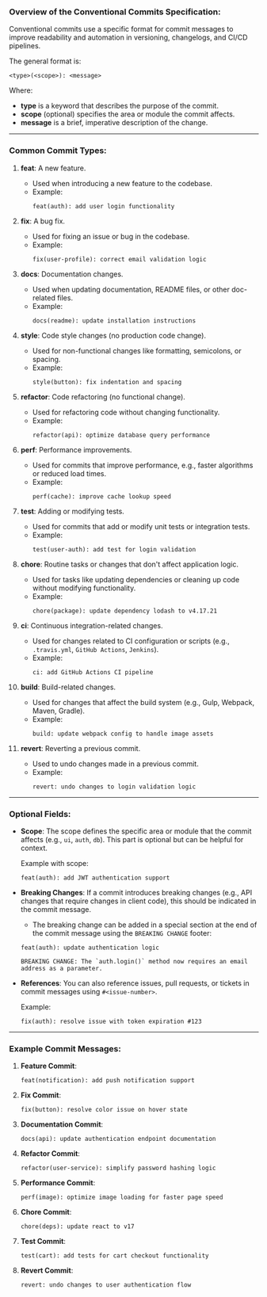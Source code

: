 ### Overview of the Conventional Commits Specification:

Conventional commits use a specific format for commit messages to improve readability and automation in versioning, changelogs, and CI/CD pipelines.

The general format is:

```
<type>(<scope>): <message>
```

Where:
- **type** is a keyword that describes the purpose of the commit.
- **scope** (optional) specifies the area or module the commit affects.
- **message** is a brief, imperative description of the change.

---

### Common Commit Types:

1. **feat**: A new feature.
   - Used when introducing a new feature to the codebase.
   - Example:  
     ```
     feat(auth): add user login functionality
     ```

2. **fix**: A bug fix.
   - Used for fixing an issue or bug in the codebase.
   - Example:  
     ```
     fix(user-profile): correct email validation logic
     ```

3. **docs**: Documentation changes.
   - Used when updating documentation, README files, or other doc-related files.
   - Example:  
     ```
     docs(readme): update installation instructions
     ```

4. **style**: Code style changes (no production code change).
   - Used for non-functional changes like formatting, semicolons, or spacing.
   - Example:  
     ```
     style(button): fix indentation and spacing
     ```

5. **refactor**: Code refactoring (no functional change).
   - Used for refactoring code without changing functionality.
   - Example:  
     ```
     refactor(api): optimize database query performance
     ```

6. **perf**: Performance improvements.
   - Used for commits that improve performance, e.g., faster algorithms or reduced load times.
   - Example:  
     ```
     perf(cache): improve cache lookup speed
     ```

7. **test**: Adding or modifying tests.
   - Used for commits that add or modify unit tests or integration tests.
   - Example:  
     ```
     test(user-auth): add test for login validation
     ```

8. **chore**: Routine tasks or changes that don't affect application logic.
   - Used for tasks like updating dependencies or cleaning up code without modifying functionality.
   - Example:  
     ```
     chore(package): update dependency lodash to v4.17.21
     ```

9. **ci**: Continuous integration-related changes.
   - Used for changes related to CI configuration or scripts (e.g., `.travis.yml`, `GitHub Actions`, `Jenkins`).
   - Example:  
     ```
     ci: add GitHub Actions CI pipeline
     ```

10. **build**: Build-related changes.
    - Used for changes that affect the build system (e.g., Gulp, Webpack, Maven, Gradle).
    - Example:  
      ```
      build: update webpack config to handle image assets
      ```

11. **revert**: Reverting a previous commit.
    - Used to undo changes made in a previous commit.
    - Example:  
      ```
      revert: undo changes to login validation logic
      ```

---

### Optional Fields:

- **Scope**: The scope defines the specific area or module that the commit affects (e.g., `ui`, `auth`, `db`). This part is optional but can be helpful for context.

  Example with scope:
  ```
  feat(auth): add JWT authentication support
  ```

- **Breaking Changes**: If a commit introduces breaking changes (e.g., API changes that require changes in client code), this should be indicated in the commit message.

  - The breaking change can be added in a special section at the end of the commit message using the `BREAKING CHANGE` footer:
  
  ```
  feat(auth): update authentication logic

  BREAKING CHANGE: The `auth.login()` method now requires an email address as a parameter.
  ```

- **References**: You can also reference issues, pull requests, or tickets in commit messages using `#<issue-number>`.

  Example:
  ```
  fix(auth): resolve issue with token expiration #123
  ```

---

### Example Commit Messages:

1. **Feature Commit**:  
   ```
   feat(notification): add push notification support
   ```

2. **Fix Commit**:  
   ```
   fix(button): resolve color issue on hover state
   ```

3. **Documentation Commit**:  
   ```
   docs(api): update authentication endpoint documentation
   ```

4. **Refactor Commit**:  
   ```
   refactor(user-service): simplify password hashing logic
   ```

5. **Performance Commit**:  
   ```
   perf(image): optimize image loading for faster page speed
   ```

6. **Chore Commit**:  
   ```
   chore(deps): update react to v17
   ```

7. **Test Commit**:  
   ```
   test(cart): add tests for cart checkout functionality
   ```

8. **Revert Commit**:  
   ```
   revert: undo changes to user authentication flow
   ```

